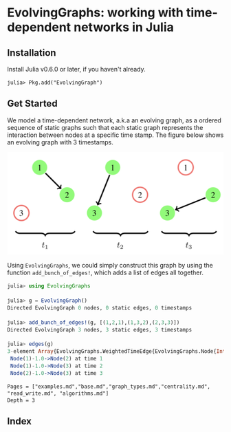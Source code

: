 # EvolvingGraphs: working with time-dependent networks in Julia

## Installation

Install Julia v0.6.0 or later, if you haven't already.

```
julia> Pkg.add("EvolvingGraph")
```

## Get Started

We model a time-dependent network, a.k.a an evolving graph, as a ordered sequence of static graphs such that each static graph represents the interaction between nodes at a specific time stamp. The figure below shows an evolving graph with 3 timestamps.

![simple evolving graph](eg.png)

Using `EvolvingGraphs`, we could simply construct this graph by using the function
`add_bunch_of_edges!`, which adds a list of edges all together.

```julia
julia> using EvolvingGraphs

julia> g = EvolvingGraph()
Directed EvolvingGraph 0 nodes, 0 static edges, 0 timestamps

julia> add_bunch_of_edges!(g, [(1,2,1),(1,3,2),(2,3,3)])
Directed EvolvingGraph 3 nodes, 3 static edges, 3 timestamps

julia> edges(g)
3-element Array{EvolvingGraphs.WeightedTimeEdge{EvolvingGraphs.Node{Int64},Int64,Float64},1}:
 Node(1)-1.0->Node(2) at time 1
 Node(1)-1.0->Node(3) at time 2
 Node(2)-1.0->Node(3) at time 3
```

```@contents
Pages = ["examples.md","base.md","graph_types.md","centrality.md", "read_write.md", "algorithms.md"]
Depth = 3
```

## Index

```@index
```
